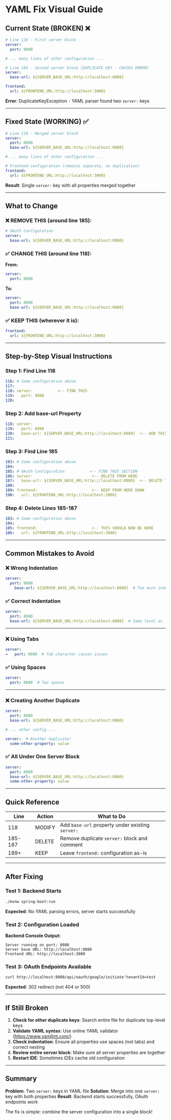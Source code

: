 # YAML Fix Visual Guide

## Current State (BROKEN) ❌

```yaml
# Line 118 - First server block
server:
  port: 8080

# ... many lines of other configuration ...

# Line 185 - Second server block (DUPLICATE KEY - CAUSES ERROR)
server:
  base-url: ${SERVER_BASE_URL:http://localhost:8080}

frontend:
  url: ${FRONTEND_URL:http://localhost:3000}
```

**Error**: DuplicateKeyException - YAML parser found two `server:` keys

---

## Fixed State (WORKING) ✅

```yaml
# Line 118 - Merged server block
server:
  port: 8080
  base-url: ${SERVER_BASE_URL:http://localhost:8080}

# ... many lines of other configuration ...

# Frontend configuration (remains separate, no duplication)
frontend:
  url: ${FRONTEND_URL:http://localhost:3000}
```

**Result**: Single `server:` key with all properties merged together

---

## What to Change

### ❌ REMOVE THIS (around line 185):
```yaml
# OAuth Configuration
server:
  base-url: ${SERVER_BASE_URL:http://localhost:8080}
```

### ✅ CHANGE THIS (around line 118):
**From:**
```yaml
server:
  port: 8080
```

**To:**
```yaml
server:
  port: 8080
  base-url: ${SERVER_BASE_URL:http://localhost:8080}
```

### ✅ KEEP THIS (wherever it is):
```yaml
frontend:
  url: ${FRONTEND_URL:http://localhost:3000}
```

---

## Step-by-Step Visual Instructions

### Step 1: Find Line 118
```yaml
116: # Some configuration above
117:
118: server:           <-- FIND THIS
119:   port: 8080
120:
```

### Step 2: Add base-url Property
```yaml
118: server:
119:   port: 8080
120:   base-url: ${SERVER_BASE_URL:http://localhost:8080}  <-- ADD THIS LINE
121:
```

### Step 3: Find Line 185
```yaml
183: # Some configuration above
184:
185: # OAuth Configuration           <-- FIND THIS SECTION
186: server:                          <-- DELETE FROM HERE
187:   base-url: ${SERVER_BASE_URL:http://localhost:8080}  <-- DELETE THIS TOO
188:
189: frontend:                        <-- KEEP FROM HERE DOWN
190:   url: ${FRONTEND_URL:http://localhost:3000}
```

### Step 4: Delete Lines 185-187
```yaml
183: # Some configuration above
184:
185: frontend:                        <-- THIS SHOULD NOW BE HERE
186:   url: ${FRONTEND_URL:http://localhost:3000}
```

---

## Common Mistakes to Avoid

### ❌ Wrong Indentation
```yaml
server:
  port: 8080
    base-url: ${SERVER_BASE_URL:http://localhost:8080}  # Too much indentation!
```

### ✅ Correct Indentation
```yaml
server:
  port: 8080
  base-url: ${SERVER_BASE_URL:http://localhost:8080}  # Same level as 'port'
```

---

### ❌ Using Tabs
```yaml
server:
→   port: 8080  # Tab character causes issues
```

### ✅ Using Spaces
```yaml
server:
  port: 8080  # Two spaces
```

---

### ❌ Creating Another Duplicate
```yaml
server:
  port: 8080
  base-url: ${SERVER_BASE_URL:http://localhost:8080}

# ... other config ...

server:  # Another duplicate!
  some-other-property: value
```

### ✅ All Under One Server Block
```yaml
server:
  port: 8080
  base-url: ${SERVER_BASE_URL:http://localhost:8080}
  some-other-property: value
```

---

## Quick Reference

| Line | Action | What to Do |
|------|--------|------------|
| 118 | MODIFY | Add `base-url` property under existing `server:` |
| 185-187 | DELETE | Remove duplicate `server:` block and comment |
| 189+ | KEEP | Leave `frontend:` configuration as-is |

---

## After Fixing

### Test 1: Backend Starts
```bash
./mvnw spring-boot:run
```
**Expected**: No YAML parsing errors, server starts successfully

### Test 2: Configuration Loaded
**Backend Console Output:**
```
Server running on port: 8080
Server base URL: http://localhost:8080
Frontend URL: http://localhost:3000
```

### Test 3: OAuth Endpoints Available
```bash
curl http://localhost:8080/api/oauth/google/initiate?tenantId=test
```
**Expected**: 302 redirect (not 404 or 500)

---

## If Still Broken

1. **Check for other duplicate keys**: Search entire file for duplicate top-level keys
2. **Validate YAML syntax**: Use online YAML validator (https://www.yamllint.com/)
3. **Check indentation**: Ensure all properties use spaces (not tabs) and correct nesting
4. **Review entire server block**: Make sure all server properties are together
5. **Restart IDE**: Sometimes IDEs cache old configuration

---

## Summary

**Problem**: Two `server:` keys in YAML file
**Solution**: Merge into one `server:` key with both properties
**Result**: Backend starts successfully, OAuth endpoints work

The fix is simple: combine the server configuration into a single block!
